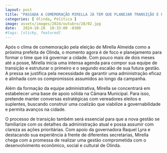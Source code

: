 ```yaml
---
layout: post
title: "PASSADA A COMEMORAÇÃO MIRELLA JÁ TEM QUE PLANEJAR TRANSIÇÃO E FUTURO SECRETARIADO"
categories: [ Olinda, Política ]
image: assets/images/2024/outubro/28/02.jpg
date:   2024-10-28  10:33:00 -0300
#tags: [sticky, featured]
---
```

Após o clima de comemoração pela eleição de Mirella Almeida como a próxima prefeita de Olinda, o momento agora é de foco e planejamento para formar o time que irá governar a cidade. Com pouco mais de dois meses até a posse, Mirella inicia uma intensa agenda para compor sua equipe de transição e estruturar o primeiro e o segundo escalão de sua futura gestão. A pressa se justifica pela necessidade de garantir uma administração eficaz e alinhada com os compromissos assumidos ao longo da campanha.

Além da formação da equipe administrativa, Mirella se concentrará em estabelecer uma base de apoio sólida na Câmara Municipal. Para isso, pretende manter conversas estratégicas com vereadores eleitos e suplentes, buscando construir uma coalizão que viabilize a governabilidade e permita avanços na cidade.

O processo de transição também será essencial para que a nova gestão se familiarize com os detalhes da administração atual e possa assumir com clareza as ações prioritárias. Com apoio da governadora Raquel Lyra e destacando sua experiência à frente de diferentes secretarias, Mirella chega com a promessa de realizar uma gestão comprometida com o desenvolvimento econômico, social e cultural de Olinda.
